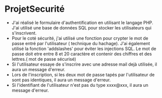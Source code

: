 # ProjetSecurité
- J'ai réalisé le formulaire d'authentification en utilisant le langage PHP. J'ai utilisé une base de données SQL pour stocker les utilisateurs qui s'inscrivent.
- Pour le coté sécurité, j'ai utilisé une fonction pour crypter le mot de passe entré par l'utilisateur ( technique du hachage). J'ai également utilisé la fonction 'addslashes' pour éviter les injections SQL. Le mot de passe doit etre entre 8 et 20 caractère et contenir des chiffres et des lettres.( mot de passe sécurisé)
- Si l'utilisateur essaye de s'inscrire avec une adresse mail dejà utilisée, il aura un message d'erreur.
- Lors de l'inscription, si les deux mot de passe tapés par l'utilisateur de sont pas identiques, il aura un message d'erreur.
- Si l'identifiant de l'utilisateur n'est pas du type xxxx@xxx, il aura un message d'erreur.

